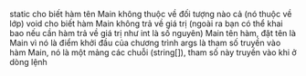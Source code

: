 static cho biết hàm tên Main không thuộc về đối tượng nào cả (nó thuộc về lớp)
void cho biết hàm Main không trả về giá trị (ngoài ra bạn có thể khai bao nếu cần hàm trả về giá trị như int là số nguyên)
Main tên hàm, đặt tên là Main vì nó là điểm khởi đầu của chương trình
args là tham số truyền vào hàm Main, nó là một mảng các chuỗi (string[]), tham số này truyền vào khi ở dòng lệnh